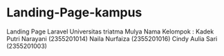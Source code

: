 # Landing-Page-kampus
Landing Page Laravel Universitas triatma Mulya
Nama Kelompok :
Kadek Putri Narayani (2355201014)
Naila Nurfaiza (2355201016)
Cindy Aulia Sari (2355201003)

